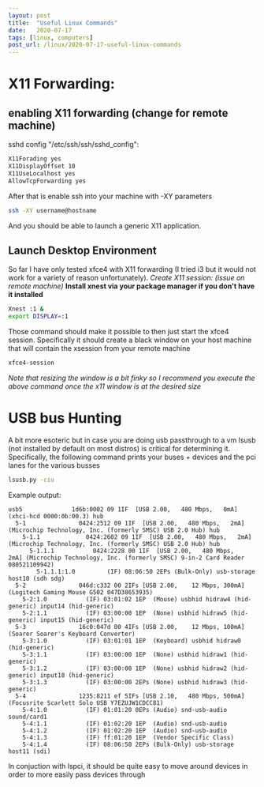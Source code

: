 ```yaml
---
layout: post
title:  "Useful Linux Commands"
date:   2020-07-17
tags: [linux, computers]
post_url: /linux/2020-07-17-useful-linux-commands
---
```


# X11 Forwarding:
## enabling X11 forwarding (change for remote machine)
sshd config "/etc/ssh/ssh/sshd_config":
``` bash
X11Forading yes
X11DisplayOffset 10
X11UseLocalhost yes
AllowTcpForwarding yes
```
After that is enable ssh into your machine with -XY parameters
``` bash
ssh -XY username@hostname
```
And you should be able to launch a generic X11 application.

## Launch Desktop Environment
So far I have only tested xfce4 with X11 forwarding (I tried i3 but it would not work for a variety of reason unfortunately).
*Create X11 session: (issue on remote machine)*
**Install xnest via your package manager if you don't have it installed** 
```bash
Xnest :1 &
export DISPLAY=:1
```
Those command should make it possible to then just start the xfce4 session. Specifically it should create a black window on your host machine that will contain the xsession from your remote machine
```bash
xfce4-session
```
*Note that resizing the window is a bit finky so I recommend you execute the above command once the x11 window is at the desired size*

# USB bus Hunting
A bit more esoteric but in case you are doing usb passthrough to a vm lsusb (not installed by default on most distros) is critical for determining it. 
<a/>
Specifically, the following command prints your buses + devices and the pci lanes for the various busses
```bash
lsusb.py -ciu 
```

Example output:
```
usb5              1d6b:0002 09 1IF  [USB 2.00,   480 Mbps,   0mA] (xhci-hcd 0000:0b:00.3) hub
  5-1               0424:2512 09 1IF  [USB 2.00,   480 Mbps,   2mA] (Microchip Technology, Inc. (formerly SMSC) USB 2.0 Hub) hub
    5-1.1             0424:2602 09 1IF  [USB 2.00,   480 Mbps,   2mA] (Microchip Technology, Inc. (formerly SMSC) USB 2.0 Hub) hub
      5-1.1.1           0424:2228 00 1IF  [USB 2.00,   480 Mbps,   2mA] (Microchip Technology, Inc. (formerly SMSC) 9-in-2 Card Reader 080521109942)
        5-1.1.1:1.0         (IF) 08:06:50 2EPs (Bulk-Only) usb-storage host10 (sdh sdg)
  5-2               046d:c332 00 2IFs [USB 2.00,    12 Mbps, 300mA] (Logitech Gaming Mouse G502 047D38653935)
    5-2:1.0           (IF) 03:01:02 1EP  (Mouse) usbhid hidraw4 (hid-generic) input14 (hid-generic)
    5-2:1.1           (IF) 03:00:00 1EP  (None) usbhid hidraw5 (hid-generic) input15 (hid-generic)
  5-3               16c0:047d 00 4IFs [USB 2.00,    12 Mbps, 100mA] (Soarer Soarer's Keyboard Converter)
    5-3:1.0           (IF) 03:01:01 1EP  (Keyboard) usbhid hidraw0 (hid-generic)
    5-3:1.1           (IF) 03:00:00 1EP  (None) usbhid hidraw1 (hid-generic)
    5-3:1.2           (IF) 03:00:00 1EP  (None) usbhid hidraw2 (hid-generic) input18 (hid-generic)
    5-3:1.3           (IF) 03:00:00 2EPs (None) usbhid hidraw3 (hid-generic)
  5-4               1235:8211 ef 5IFs [USB 2.10,   480 Mbps, 500mA] (Focusrite Scarlett Solo USB Y7EZUJW1CDCC81)
    5-4:1.0           (IF) 01:01:20 0EPs (Audio) snd-usb-audio sound/card1
    5-4:1.1           (IF) 01:02:20 1EP  (Audio) snd-usb-audio
    5-4:1.2           (IF) 01:02:20 1EP  (Audio) snd-usb-audio
    5-4:1.3           (IF) ff:01:20 1EP  (Vendor Specific Class)
    5-4:1.4           (IF) 08:06:50 2EPs (Bulk-Only) usb-storage host11 (sdi)
```
In conjuction with lspci, it should be quite easy to move around devices in order to more easily pass devices through
